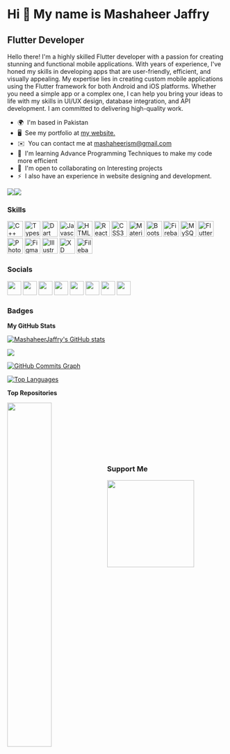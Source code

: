 Hi 👋 My name is Mashaheer Jaffry
=================================

Flutter Developer
-----------------

Hello there! I'm a highly skilled Flutter developer with a passion for creating stunning and functional mobile applications. With years of experience, I've honed my skills in developing apps that are user-friendly, efficient, and visually appealing. My expertise lies in creating custom mobile applications using the Flutter framework for both Android and iOS platforms. Whether you need a simple app or a complex one, I can help you bring your ideas to life with my skills in UI/UX design, database integration, and API development. I am committed to delivering high-quality work.

* 🌍  I'm based in Pakistan
* 🖥️  See my portfolio at [my website.]([http://www.linkedin.com/in/mashaheer-jaffry-158954214/](https://mashaheerjaffry.github.io/))
* ✉️  You can contact me at [mashaheerism@gmail.com](mailto:mashaheerism@gmail.com)
* 🧠  I'm learning Advance Programming Techniques to make my code more efficient
* 🤝  I'm open to collaborating on Interesting projects
* ⚡  I also have an experience in website designing and development.

<a href="https://www.twitter.com/jafryy_thoughts" target="_blank" rel="noreferrer"><img
src="https://img.shields.io/twitter/follow/jafryy_thoughts?logo=twitter&style=for-the-badge&color=14b8a6&labelColor=171717"
/></a><a href="https://www.github.com/MashaheerJaffry" target="_blank" rel="noreferrer"><img
src="https://img.shields.io/github/followers/MashaheerJaffry?logo=github&style=for-the-badge&color=14b8a6&labelColor=171717" /></a>

### Skills

<p align="left">
<a href="https://docs.microsoft.com/en-us/cpp/?view=msvc-170" target="_blank" rel="noreferrer"><img src="https://raw.githubusercontent.com/danielcranney/readme-generator/main/public/icons/skills/cplusplus-colored.svg" width="36" height="36" alt="C++" /></a>
<a href="https://www.typescriptlang.org/" target="_blank" rel="noreferrer"><img src="https://raw.githubusercontent.com/danielcranney/readme-generator/main/public/icons/skills/typescript-colored.svg" width="36" height="36" alt="Typescript" /></a>
<a href="https://dart.dev/" target="_blank" rel="noreferrer"><img src="https://raw.githubusercontent.com/danielcranney/readme-generator/main/public/icons/skills/dart-colored.svg" width="36" height="36" alt="Dart" /></a>
<a href="https://developer.mozilla.org/en-US/docs/Web/JavaScript" target="_blank" rel="noreferrer"><img src="https://raw.githubusercontent.com/danielcranney/readme-generator/main/public/icons/skills/javascript-colored.svg" width="36" height="36" alt="Javascript" /></a>
<a href="https://developer.mozilla.org/en-US/docs/Glossary/HTML5" target="_blank" rel="noreferrer"><img src="https://raw.githubusercontent.com/danielcranney/readme-generator/main/public/icons/skills/html5-colored.svg" width="36" height="36" alt="HTML5" /></a>
<a href="https://reactjs.org/" target="_blank" rel="noreferrer"><img src="https://raw.githubusercontent.com/danielcranney/readme-generator/main/public/icons/skills/react-colored.svg" width="36" height="36" alt="React" /></a>
<a href="https://www.w3.org/TR/CSS/#css" target="_blank" rel="noreferrer"><img src="https://raw.githubusercontent.com/danielcranney/readme-generator/main/public/icons/skills/css3-colored.svg" width="36" height="36" alt="CSS3" /></a>
<a href="https://mui.com/" target="_blank" rel="noreferrer"><img src="https://raw.githubusercontent.com/danielcranney/readme-generator/main/public/icons/skills/materialui-colored.svg" width="36" height="36" alt="Material UI" /></a>
<a href="https://getbootstrap.com/" target="_blank" rel="noreferrer"><img src="https://raw.githubusercontent.com/danielcranney/readme-generator/main/public/icons/skills/bootstrap-colored.svg" width="36" height="36" alt="Bootstrap" /></a>
<a href="https://firebase.google.com/" target="_blank" rel="noreferrer"><img src="https://raw.githubusercontent.com/danielcranney/readme-generator/main/public/icons/skills/firebase-colored.svg" width="36" height="36" alt="Firebase" /></a>
<a href="https://www.mysql.com/" target="_blank" rel="noreferrer"><img src="https://raw.githubusercontent.com/danielcranney/readme-generator/main/public/icons/skills/mysql-colored.svg" width="36" height="36" alt="MySQL" /></a>
<a href="https://flutter.dev/" target="_blank" rel="noreferrer"><img src="https://raw.githubusercontent.com/danielcranney/readme-generator/main/public/icons/skills/flutter-colored.svg" width="36" height="36" alt="Flutter" /></a>
<a href="https://www.adobe.com/uk/products/photoshop.html" target="_blank" rel="noreferrer"><img src="https://raw.githubusercontent.com/danielcranney/readme-generator/main/public/icons/skills/photoshop-colored.svg" width="36" height="36" alt="Photoshop" /></a>
<a href="https://www.figma.com/" target="_blank" rel="noreferrer"><img src="https://raw.githubusercontent.com/danielcranney/readme-generator/main/public/icons/skills/figma-colored.svg" width="36" height="36" alt="Figma" /></a>
<a href="adobe.com/uk/products/illustrator.html" target="_blank" rel="noreferrer"><img src="https://raw.githubusercontent.com/danielcranney/readme-generator/main/public/icons/skills/illustrator-colored.svg" width="36" height="36" alt="Illustrator" /></a>
<a href="https://www.adobe.com/uk/products/xd.html" target="_blank" rel="noreferrer"><img src="https://raw.githubusercontent.com/danielcranney/readme-generator/main/public/icons/skills/xd-colored.svg" width="36" height="36" alt="XD" /></a>
<a href="https://filebase.com/" target="_blank" rel="noreferrer"><img src="https://raw.githubusercontent.com/danielcranney/readme-generator/main/public/icons/skills/filebase-colored.svg" width="36" height="36" alt="Filebase" /></a>
</p>


### Socials

<p align="left"> <a href="https://www.behance.com/mashaheershah" target="_blank" rel="noreferrer"><img src="https://raw.githubusercontent.com/danielcranney/readme-generator/main/public/icons/socials/behance.svg" width="32" height="32" /></a> <a href="https://www.dribbble.com/Mashaheer-ism" target="_blank" rel="noreferrer"><img src="https://raw.githubusercontent.com/danielcranney/readme-generator/main/public/icons/socials/dribbble.svg" width="32" height="32" /></a> <a href="https://www.facebook.com/Mashahaheershahofficial" target="_blank" rel="noreferrer"><img src="https://raw.githubusercontent.com/danielcranney/readme-generator/main/public/icons/socials/facebook.svg" width="32" height="32" /></a> <a href="https://www.github.com/MashaheerJaffry" target="_blank" rel="noreferrer"><img src="https://raw.githubusercontent.com/danielcranney/readme-generator/main/public/icons/socials/github.svg" width="32" height="32" /></a> <a href="http://www.instagram.com/am_jaffri" target="_blank" rel="noreferrer"><img src="https://raw.githubusercontent.com/danielcranney/readme-generator/main/public/icons/socials/instagram.svg" width="32" height="32" /></a> <a href="https://www.linkedin.com/in/mashaheer-jaffry-158954214/" target="_blank" rel="noreferrer"><img src="https://raw.githubusercontent.com/danielcranney/readme-generator/main/public/icons/socials/linkedin.svg" width="32" height="32" /></a> <a href="https://www.stackoverflow.com/users/16795675/mashaheer-jaffry" target="_blank" rel="noreferrer"><img src="https://raw.githubusercontent.com/danielcranney/readme-generator/main/public/icons/socials/stackoverflow.svg" width="32" height="32" /></a> <a href="https://www.twitter.com/jafryy_thoughts" target="_blank" rel="noreferrer"><img src="https://raw.githubusercontent.com/danielcranney/readme-generator/main/public/icons/socials/twitter.svg" width="32" height="32" /></a></p>

### Badges

<b>My GitHub Stats</b>

<a href="http://www.github.com/MashaheerJaffry"><img src="https://github-readme-stats.vercel.app/api?username=MashaheerJaffry&show_icons=true&hide=&count_private=true&title_color=10b981&text_color=ffffff&icon_color=14b8a6&bg_color=171717&hide_border=true&show_icons=true" alt="MashaheerJaffry's GitHub stats" /></a>

<a href="http://www.github.com/MashaheerJaffry"><img src="https://github-readme-streak-stats.herokuapp.com/?user=MashaheerJaffry&stroke=ffffff&background=171717&ring=10b981&fire=10b981&currStreakNum=ffffff&currStreakLabel=10b981&sideNums=ffffff&sideLabels=ffffff&dates=ffffff&hide_border=true" /></a>

<a href="http://www.github.com/MashaheerJaffry"><img src="https://activity-graph.herokuapp.com/graph?username=MashaheerJaffry&bg_color=171717&color=ffffff&line=14b8a6&point=ffffff&area_color=171717&area=true&hide_border=true&custom_title=GitHub%20Commits%20Graph" alt="GitHub Commits Graph" /></a>

<a href="https://github.com/MashaheerJaffry" align="left"><img src="https://github-readme-stats.vercel.app/api/top-langs/?username=MashaheerJaffry&langs_count=10&title_color=10b981&text_color=ffffff&icon_color=14b8a6&bg_color=171717&hide_border=true&locale=en&custom_title=Top%20%Languages" alt="Top Languages" /></a>

<b>Top Repositories</b>

<div width="100%" align="center"><a href="https://github.com/MashaheerJaffry/Image-Editor" align="left"><img align="left" width="45%" src="https://github-readme-stats.vercel.app/api/pin/?username=MashaheerJaffry&repo=Image-Editor&title_color=10b981&text_color=ffffff&icon_color=14b8a6&bg_color=171717&hide_border=true&locale=en" /></a></div><br /><br /><br /><br /><br /><br /><br />

### Support Me

<a href="https://www.buymeacoffee.com/mashaheerjA"><img src="https://cdn.buymeacoffee.com/buttons/v2/default-yellow.png" width="200" /></a>
